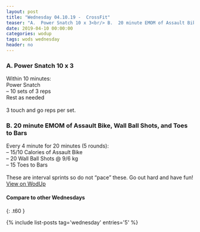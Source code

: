 ```yaml
---
layout: post
title: "Wednesday 04.10.19 -  CrossFit"
teaser: "A.  Power Snatch 10 x 3<br/> B.  20 minute EMOM of Assault Bike, Wall Ball Shots, and Toes to Bars"
date: 2019-04-10 00:00:00
categories: wodup
tags: wods wednesday
header: no
---
```



<h3>A.  Power Snatch 10 x 3</h3>
Within 10 minutes:<br/>
Power Snatch<br/>– 10 sets of 3 reps <br/>Rest as needed<br/><br/>3 touch and go reps per set. 
<h3>B.  20 minute EMOM of Assault Bike, Wall Ball Shots, and Toes to Bars</h3>
Every 4 minute for 20 minutes (5 rounds):<br/>– 15/10 Calories of Assault Bike<br/>– 20 Wall Ball Shots @ 9/6 kg<br/>– 15 Toes to Bars<br/><br/>These are interval sprints so do not “pace” these. Go out hard and have fun!
<a href="https://www.wodup.com/gyms/asphodel/wods/15033" target="blank">View on WodUp</a>


#### Compare to other Wednesdays
{: .t60 }

{% include list-posts tag='wednesday' entries='5' %}